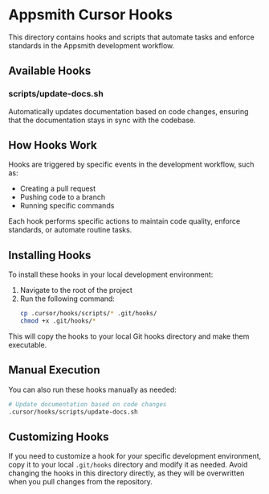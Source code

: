 # Appsmith Cursor Hooks

This directory contains hooks and scripts that automate tasks and enforce standards in the Appsmith development workflow.

## Available Hooks

### scripts/update-docs.sh
Automatically updates documentation based on code changes, ensuring that the documentation stays in sync with the codebase.

## How Hooks Work

Hooks are triggered by specific events in the development workflow, such as:
- Creating a pull request
- Pushing code to a branch
- Running specific commands

Each hook performs specific actions to maintain code quality, enforce standards, or automate routine tasks.

## Installing Hooks

To install these hooks in your local development environment:

1. Navigate to the root of the project
2. Run the following command:
   ```bash
   cp .cursor/hooks/scripts/* .git/hooks/
   chmod +x .git/hooks/*
   ```

This will copy the hooks to your local Git hooks directory and make them executable.

## Manual Execution

You can also run these hooks manually as needed:

```bash
# Update documentation based on code changes
.cursor/hooks/scripts/update-docs.sh
```

## Customizing Hooks

If you need to customize a hook for your specific development environment, copy it to your local `.git/hooks` directory and modify it as needed. Avoid changing the hooks in this directory directly, as they will be overwritten when you pull changes from the repository. 